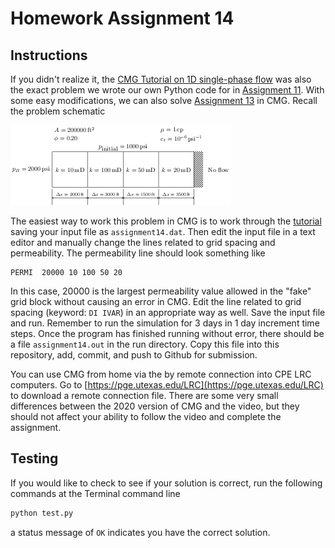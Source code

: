 # Homework Assignment 14

## Instructions

If you didn't realize it, the [CMG Tutorial on 1D single-phase flow](https://youtu.be/jt5euIPuB6Y) was also the exact problem we wrote our own Python code for in [Assignment 11](https://github.com/PGE323M-Students/assignment11/blob/master/assignment11.ipynb).  With some easy modifications, we can also solve [Assignment 13](https://github.com/PGE323M-Students/assignment13) in CMG.  Recall the problem schematic

![image](images/grid.png)

The easiest way to work this problem in CMG is to work through the [tutorial](https://youtu.be/jt5euIPuB6Y) saving your input file as `assignment14.dat`.  Then edit the input file in a text editor and manually change the lines related to grid spacing and permeability.  The permeability line should look something like

```
PERMI  20000 10 100 50 20
```

In this case, 20000 is the largest permeability value allowed in the "fake" grid block without causing an error in CMG.  Edit the line related to grid spacing (keyword: `DI IVAR`) in an appropriate way as well.  Save the input file and run.  Remember to run the simulation for 3 days in 1 day increment time steps.  Once the program has finished running without error, there should be a file `assignment14.out` in the run directory.  Copy this file into this repository, add, commit, and push to Github for submission.

You can use CMG from home via the by remote connection into CPE LRC computers.  Go to [https://pge.utexas.edu/LRC](https://pge.utexas.edu/LRC) to download a remote connection file.  There are some very small differences between the 2020 version of CMG and the video, but they should not affect your ability to follow the video and complete the assignment.

## Testing

If you would like to check to see if your solution is correct, run the following commands at the Terminal command line 

```bash
python test.py
```
a status message of `OK` indicates you have the correct solution.
